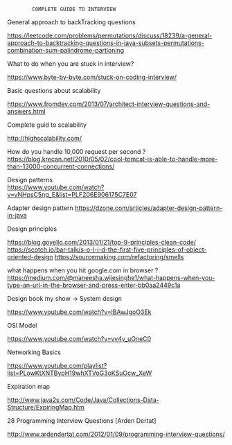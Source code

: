             COMPLETE GUIDE TO INTERVIEW
            

General approach to backTracking questions

https://leetcode.com/problems/permutations/discuss/18239/a-general-approach-to-backtracking-questions-in-java-subsets-permutations-combination-sum-palindrome-partioning

What to do when you are stuck in interview? 

https://www.byte-by-byte.com/stuck-on-coding-interview/

Basic questions about scalability

https://www.fromdev.com/2013/07/architect-interview-questions-and-answers.html

Complete guid to scalability

http://highscalability.com/
          
How do you handle 10,000 request per second ?
https://blog.krecan.net/2010/05/02/cool-tomcat-is-able-to-handle-more-than-13000-concurrent-connections/

Design patterns  
https://www.youtube.com/watch?v=vNHpsC5ng_E&list=PLF206E906175C7E07

Adapter design pattern
https://dzone.com/articles/adapter-design-pattern-in-java

Design principles

https://blog.goyello.com/2013/01/21/top-9-principles-clean-code/
https://scotch.io/bar-talk/s-o-l-i-d-the-first-five-principles-of-object-oriented-design
https://sourcemaking.com/refactoring/smells

what happens when you hit google.com in browser ?
https://medium.com/@maneesha.wijesinghe1/what-happens-when-you-type-an-url-in-the-browser-and-press-enter-bb0aa2449c1a

Design book my show -> System design

https://www.youtube.com/watch?v=lBAwJgoO3Ek

OSI Model

https://www.youtube.com/watch?v=vv4y_uOneC0

Networking Basics

https://www.youtube.com/playlist?list=PLowKtXNTBypH19whXTVoG3oKSuOcw_XeW

Expiration map

http://www.java2s.com/Code/Java/Collections-Data-Structure/ExpiringMap.htm

28 Programming Interview Questions [Arden Dertat]

http://www.ardendertat.com/2012/01/09/programming-interview-questions/
















